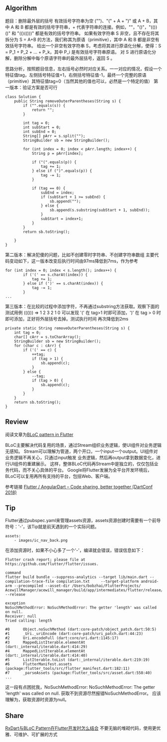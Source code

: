 ## Algorithm
题目：删除最外层的括号
有效括号字符串为空 ("")、"(" + A + ")" 或 A + B，其中 A 和 B 都是有效的括号字符串，+ 代表字符串的连接。例如，""，"()"，"(())()" 和 "(()(()))" 都是有效的括号字符串。
如果有效字符串 S 非空，且不存在将其拆分为 S = A+B 的方法，我们称其为原语（primitive），其中 A 和 B 都是非空有效括号字符串。
给出一个非空有效字符串 S，考虑将其进行原语化分解，使得：S = P_1 + P_2 + ... + P_k，其中 P_i 是有效括号字符串原语。
对 S 进行原语化分解，删除分解中每个原语字符串的最外层括号，返回 S 。

思路分析，按照题目信息，左右括号必然时对应关系。一一对应的情况，假设一个特征值tag，左侧括号特征值+1，右侧括号特征值-1，最终一个完整的原语（primitive）其特征值tag=0（当然其他的值也可以，必然是一个特定的值）
第一版本：验证方案是否可行

    class Solution {
        public String removeOuterParentheses(String s) {
            if ("".equals(s)) {
                return "";
            }
        
            int tag = 0;
            int subStart = 0;
            int subEnd = 0;
            String[] pArr = s.split("");
            StringBuilder sb = new StringBuilder();
        
            for (int index = 0; index < pArr.length; index++) {
                String p = pArr[index];
            
                if ("(".equals(p)) {
                    tag += 1;
                } else if (")".equals(p)) {
                    tag -= 1;
                }
            
                if (tag == 0) {
                    subEnd = index;
                    if (subStart + 1 >= subEnd) {
                        sb.append("");
                    } else {
                        sb.append(s.substring(subStart + 1, subEnd));
                    }
                    subStart = index+1;
                }
            }
            return sb.toString();
        
        }
    }

第二版本：解决犯傻的问题，比如不创建零时字符串、不创建字符串数组
主要代码变动如下，这一版本改变后执行时间由97ms降低到7ms，作为参考

    for (int index = 0; index < s.length(); index++) {
            if ('(' == s.charAt(index)) {
                tag += 1;
            } else if (')' == s.charAt(index)) {
                tag -= 1;
            }
	...

第三版本：在比较的过程中添加字符，不再通过substring方法获取。观察下面的测试用例
((())) => 1 2 3 2 1 0
可以发现 '(' 在 tag>1 时即可添加，')' 在 tag > 0 时即可添加，正好将外层括号去掉。测试执行时间
再次降低到2ms

    private static String removeOuterParentheses(String s) {
        int tag = 0;
        char[] cArr = s.toCharArray();
        StringBuilder sb = new StringBuilder();
        for (char c : cArr) {
            if ('(' == c) {
                ++tag;
                if (tag > 1) {
                    sb.append(c);
                }
            } else {
                --tag;
                if (tag > 0) {
                    sb.append(c);
                }
            }
        }
        return sb.toString();
    }

## Review
阅读文章为[BLoC pattern in Flutter](https://medium.com/flutterdevs/bloc-pattern-in-flutter-part-1-flutterdevs-128f90059f5c)

BLoC主要解决代码复用的场景，通过Stream组织业务逻辑，使UI组件对业务逻辑无感知。
Stream可以理解为管道，两个开口，一个input一个output。UI组件对业务逻辑不再关心，只通过input触发
业务逻辑，然后再output拿到数据变化，进行UI组件的重建展示。
这样，整体BLoC代码再Stream中是独立的，仅仅包括业务代码，而不关心具体的平台。
Google将Flutter发展为全平台开发环境后，BLoC可以复用再所有支持的平台，包括Web、客户端。

参考链接
[Flutter / AngularDart – Code sharing, better together (DartConf 2018)](https://www.youtube.com/watch?v=PLHln7wHgPE)

## Tip
Flutter通过pubspec.yaml来管理assets资源，assets资源创建时需要有一个前导符号：'-'，该Tip就是前天遇到的一个实际问题。

    assets:
        - images/ic_nav_back.png

在添加资源时，如果不小心多了一个'-'，编译就会错误，错误信息如下：

    Flutter crash report; please file at https://github.com/flutter/flutter/issues.

    command
    flutter build bundle --suppress-analytics --target lib/main.dart --compilation-trace-file compilation.txt     --target-platform android-arm --precompiled --asset-dir /Users/bobzhai/FlutterProjects/    AcewillManager/acewill_manager/build/app/intermediates/flutter/release/flutter_assets --release

    exception
    NoSuchMethodError: NoSuchMethodError: The getter 'length' was called on null.
    Receiver: null
    Tried calling: length

    #0      Object.noSuchMethod (dart:core-patch/object_patch.dart:50:5)
    #1      _Uri._uriEncode (dart:core-patch/uri_patch.dart:44:23)
    #2      Uri.encodeFull (dart:core/uri.dart:1145:17)
    #3      MappedListIterable.elementAt (dart:_internal/iterable.dart:414:29)
    #4      MappedListIterable.elementAt (dart:_internal/iterable.dart:414:40)
    #5      ListIterable.toList (dart:_internal/iterable.dart:219:19)
    #6      FlutterManifest.assets (package:flutter_tools/src/flutter_manifest.dart:182:11)
    #7      _parseAssets (package:flutter_tools/src/asset.dart:558:40)
    ...

这一段有点困扰我，NoSuchMethodError: NoSuchMethodError: The getter 'length' was called on null. 获取不到资源尽然报错NoSuchMethodError。
应该理解为，获取资源时资源为null。

## Share
[RxDart与BLoC Pattern在Flutter开发时怎么结合](https://medium.com/flutter-community/why-use-rxdart-and-how-we-can-use-with-bloc-pattern-in-flutter-a64ca2c7c52d)
不要无脑的堆砌代码，使用更优雅、可维护、可扩展的方式
